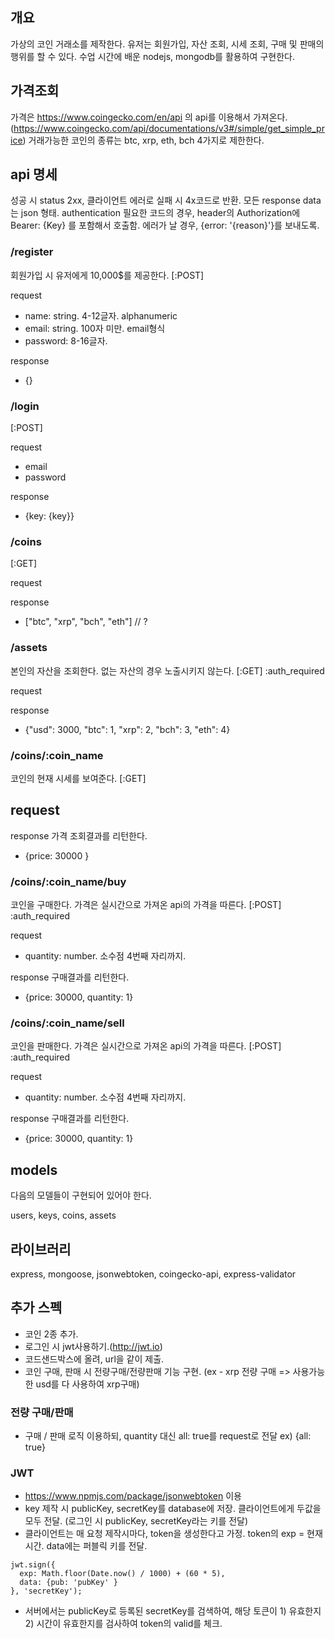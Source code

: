 ## 개요

가상의 코인 거래소를 제작한다. 유저는 회원가입, 자산 조회, 시세 조회, 구매 및 판매의 행위를 할 수 있다.
수업 시간에 배운 nodejs, mongodb를 활용하여 구현한다.

## 가격조회

가격은 https://www.coingecko.com/en/api 의 api를 이용해서 가져온다. (https://www.coingecko.com/api/documentations/v3#/simple/get_simple_price)
거래가능한 코인의 종류는 btc, xrp, eth, bch 4가지로 제한한다.


## api 명세

성공 시 status 2xx, 클라이언트 에러로 실패 시 4x코드로 반환.
모든 response data는 json 형태.
authentication 필요한 코드의 경우, header의 Authorization에 Bearer: {Key} 를 포함해서 호출함.
에러가 날 경우, {error: '{reason}'}를 보내도록.


### /register
회원가입 시 유저에게 10,000$를 제공한다.
[:POST]

request


- name: string. 4-12글자. alphanumeric
- email: string. 100자 미만. email형식
- password: 8-16글자.


response
 - {}

### /login
[:POST]

request
- email
- password


response
- {key: {key}}

### /coins
[:GET]

request


response
- ["btc", "xrp", "bch", "eth"] // ?

### /assets
본인의 자산을 조회한다. 없는 자산의 경우 노출시키지 않는다.
[:GET]
:auth_required


request

response
- {"usd": 3000, "btc": 1, "xrp": 2, "bch": 3, "eth": 4}

### /coins/:coin_name
코인의 현재 시세를 보여준다.
[:GET]

request
-

response
가격 조회결과를 리턴한다.
- {price: 30000 }


### /coins/:coin_name/buy
코인을 구매한다. 가격은 실시간으로 가져온 api의 가격을 따른다.
[:POST]
:auth_required

request
- quantity: number. 소수점 4번째 자리까지.

response
구매결과를 리턴한다.
- {price: 30000, quantity: 1}


### /coins/:coin_name/sell
코인을 판매한다. 가격은 실시간으로 가져온 api의 가격을 따른다.
[:POST]
:auth_required

request
- quantity: number. 소수점 4번째 자리까지.


response
구매결과를 리턴한다.
- {price: 30000, quantity: 1}


## models

다음의 모델들이 구현되어 있어야 한다.

users, keys, coins, assets

## 라이브러리

express, mongoose, jsonwebtoken, coingecko-api, express-validator

## 추가 스펙

- 코인 2종 추가.
- 로그인 시 jwt사용하기.(http://jwt.io)
- 코드샌드박스에 올려, url을 같이 제출.
- 코인 구매, 판매 시 전량구매/전량판매 기능 구현. (ex - xrp 전량 구매 => 사용가능한 usd를 다 사용하여 xrp구매)

### 전량 구매/판매

- 구매 / 판매 로직 이용하되, quantity 대신 all: true를 request로 전달
ex) {all: true}

### JWT

- https://www.npmjs.com/package/jsonwebtoken 이용
- key 제작 시 publicKey, secretKey를 database에 저장. 클라이언트에게 두값을 모두 전달. (로그인 시 publicKey, secretKey라는 키를 전달)
- 클라이언트는 매 요청 제작시마다, token을 생성한다고 가정. token의 exp = 현재시간. data에는 퍼블릭 키를 전달.

```
jwt.sign({
  exp: Math.floor(Date.now() / 1000) + (60 * 5),
  data: {pub: 'pubKey' }
}, 'secretKey');
```

 - 서버에서는 publicKey로 등록된 secretKey를 검색하여, 해당 토큰이 1) 유효한지 2) 시간이 유효한지를 검사하여 token의 valid를 체크.
